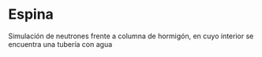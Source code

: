 # Espina
Simulación de neutrones frente a columna de hormigón, en cuyo interior se encuentra una tubería con agua
